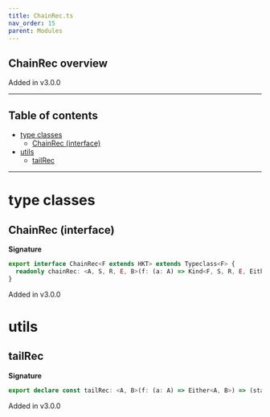 ```yaml
---
title: ChainRec.ts
nav_order: 15
parent: Modules
---
```


## ChainRec overview

Added in v3.0.0

---

<h2 class="text-delta">Table of contents</h2>

- [type classes](#type-classes)
  - [ChainRec (interface)](#chainrec-interface)
- [utils](#utils)
  - [tailRec](#tailrec)

---

# type classes

## ChainRec (interface)

**Signature**

```ts
export interface ChainRec<F extends HKT> extends Typeclass<F> {
  readonly chainRec: <A, S, R, E, B>(f: (a: A) => Kind<F, S, R, E, Either<A, B>>) => (a: A) => Kind<F, S, R, E, B>
}
```

Added in v3.0.0

# utils

## tailRec

**Signature**

```ts
export declare const tailRec: <A, B>(f: (a: A) => Either<A, B>) => (startWith: A) => B
```

Added in v3.0.0
